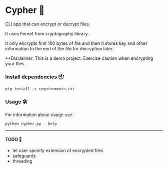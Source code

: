 # Cypher 🔐
CLI app that can encrypt or decrypt files.

It uses Fernet from cryptography library.

It only encrypts first 100 bytes of file and then it stores key and other information to the end of the file for decryption later.

**Disclaimer: This is a demo project. Exercise caution when encrypting your files.

### Install dependencies 📦
```
pip install -r requirements.txt
```

### Usage 🛠️
For information about usage use:
```
python cypher.py --help
```

---

#### TODO 📝
- let user specify extension of encrypted files
- safeguards
- threading
